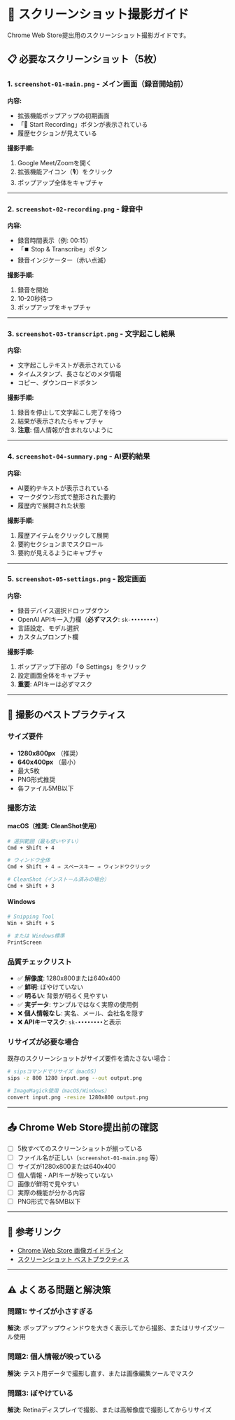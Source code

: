 # 📸 スクリーンショット撮影ガイド

Chrome Web Store提出用のスクリーンショット撮影ガイドです。

## 📋 必要なスクリーンショット（5枚）

### 1. `screenshot-01-main.png` - メイン画面（録音開始前）
**内容:**
- 拡張機能ポップアップの初期画面
- 「🔴 Start Recording」ボタンが表示されている
- 履歴セクションが見えている

**撮影手順:**
1. Google Meet/Zoomを開く
2. 拡張機能アイコン（🎙️）をクリック
3. ポップアップ全体をキャプチャ

---

### 2. `screenshot-02-recording.png` - 録音中
**内容:**
- 録音時間表示（例: 00:15）
- 「⏹️ Stop & Transcribe」ボタン
- 録音インジケーター（赤い点滅）

**撮影手順:**
1. 録音を開始
2. 10-20秒待つ
3. ポップアップをキャプチャ

---

### 3. `screenshot-03-transcript.png` - 文字起こし結果
**内容:**
- 文字起こしテキストが表示されている
- タイムスタンプ、長さなどのメタ情報
- コピー、ダウンロードボタン

**撮影手順:**
1. 録音を停止して文字起こし完了を待つ
2. 結果が表示されたらキャプチャ
3. **注意**: 個人情報が含まれないように

---

### 4. `screenshot-04-summary.png` - AI要約結果
**内容:**
- AI要約テキストが表示されている
- マークダウン形式で整形された要約
- 履歴内で展開された状態

**撮影手順:**
1. 履歴アイテムをクリックして展開
2. 要約セクションまでスクロール
3. 要約が見えるようにキャプチャ

---

### 5. `screenshot-05-settings.png` - 設定画面
**内容:**
- 録音デバイス選択ドロップダウン
- OpenAI APIキー入力欄（**必ずマスク**: `sk-••••••••`）
- 言語設定、モデル選択
- カスタムプロンプト欄

**撮影手順:**
1. ポップアップ下部の「⚙️ Settings」をクリック
2. 設定画面全体をキャプチャ
3. **重要**: APIキーは必ずマスク

---

## 🎨 撮影のベストプラクティス

### サイズ要件
- **1280x800px** （推奨）
- **640x400px** （最小）
- 最大5枚
- PNG形式推奨
- 各ファイル5MB以下

### 撮影方法

#### macOS（推奨: CleanShot使用）
```bash
# 選択範囲（最も使いやすい）
Cmd + Shift + 4

# ウィンドウ全体
Cmd + Shift + 4 → スペースキー → ウィンドウクリック

# CleanShot（インストール済みの場合）
Cmd + Shift + 3
```

#### Windows
```bash
# Snipping Tool
Win + Shift + S

# または Windows標準
PrintScreen
```

### 品質チェックリスト
- ✅ **解像度**: 1280x800または640x400
- ✅ **鮮明**: ぼやけていない
- ✅ **明るい**: 背景が明るく見やすい
- ✅ **実データ**: サンプルではなく実際の使用例
- ❌ **個人情報なし**: 実名、メール、会社名を隠す
- ❌ **APIキーマスク**: `sk-••••••••`と表示

### リサイズが必要な場合

既存のスクリーンショットがサイズ要件を満たさない場合：

```bash
# sipsコマンドでリサイズ（macOS）
sips -z 800 1280 input.png --out output.png

# ImageMagick使用（macOS/Windows）
convert input.png -resize 1280x800 output.png
```

---

## 📤 Chrome Web Store提出前の確認

- [ ] 5枚すべてのスクリーンショットが揃っている
- [ ] ファイル名が正しい（`screenshot-01-main.png` 等）
- [ ] サイズが1280x800または640x400
- [ ] 個人情報・APIキーが映っていない
- [ ] 画像が鮮明で見やすい
- [ ] 実際の機能が分かる内容
- [ ] PNG形式で各5MB以下

---

## 🔗 参考リンク

- [Chrome Web Store 画像ガイドライン](https://developer.chrome.com/docs/webstore/images/)
- [スクリーンショット ベストプラクティス](https://developer.chrome.com/docs/webstore/best_practices/)

---

## ⚠️ よくある問題と解決策

### 問題1: サイズが小さすぎる
**解決**: ポップアップウィンドウを大きく表示してから撮影、またはリサイズツール使用

### 問題2: 個人情報が映っている
**解決**: テスト用データで撮影し直す、または画像編集ツールでマスク

### 問題3: ぼやけている
**解決**: Retinaディスプレイで撮影、または高解像度で撮影してからリサイズ
